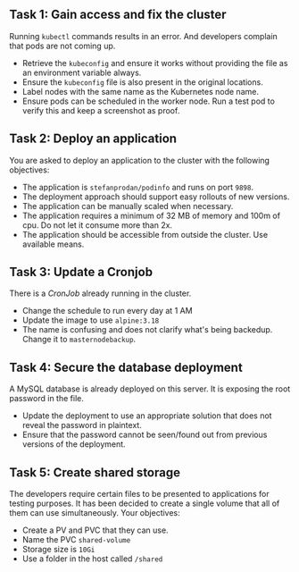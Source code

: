 ## Task 1: Gain access and fix the cluster
Running `kubectl` commands results in an error. And developers complain that pods are not coming up.
- Retrieve the `kubeconfig` and ensure it works without providing the file as an environment variable always.
- Ensure the `kubeconfig` file is also present in the original locations.
- Label nodes with the same name as the Kubernetes node name.
- Ensure pods can be scheduled in the worker node. Run a test pod to verify this and keep a screenshot as proof.

## Task 2: Deploy an application
You are asked to deploy an application to the cluster with the following objectives:
- The application is `stefanprodan/podinfo` and runs on port `9898`.
- The deployment approach should support easy rollouts of new versions.
- The application can be manually scaled when necessary.
- The application requires a minimum of 32 MB of memory and 100m of cpu. Do not let it consume more than 2x.
- The application should be accessible from outside the cluster. Use available means. 

## Task 3: Update a Cronjob
There is a _CronJob_ already running in the cluster. 
- Change the schedule to run every day at 1 AM
- Update the image to use `alpine:3.18`
- The name is confusing and does not clarify what's being backedup. Change it to `masternodebackup`. 

## Task 4: Secure the database deployment
A MySQL database is already deployed on this server. It is exposing the root password in the file. 
- Update the deployment to use an appropriate solution that does not reveal the password in plaintext.
- Ensure that the password cannot be seen/found out from previous versions of the deployment. 

## Task 5: Create shared storage
The developers require certain files to be presented to applications for testing purposes. It has been decided to create a single volume that all of them can use simultaneously. Your objectives:
- Create a PV and PVC that they can use.
- Name the PVC `shared-volume`
- Storage size is `10Gi`
- Use a folder in the host called `/shared`
